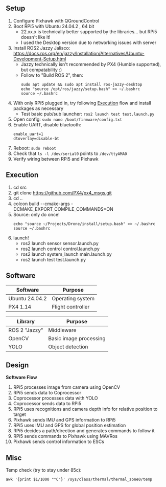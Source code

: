 ## Setup
1. Configure Pixhawk with QGroundControl
2. Boot RPi5 with Ubuntu 24.04.2 , 64 bit
    - 22.xx.x is technically better supported by the libraries... but RPi5 doesn't like it!
    - I used the Desktop version due to networking issues with server
2. Install ROS2 Jazzy Jalisco: https://docs.ros.org/en/jazzy/Installation/Alternatives/Ubuntu-Development-Setup.html
    - Jazzy technically isn't recommended by PX4 (Humble supported), but compatability :)
    - Follow to "Build ROS 2", then: 
      ```
      sudo apt update && sudo apt install ros-jazzy-desktop
      echo "source /opt/ros/jazzy/setup.bash" >> ~/.bashrc
      source ~/.bashrc
      ```
3. With only RPi5 plugged in, try following [Execution](#Execution) flow and install packages as necessary 
    - Test basic pub/sub launcher: ```ros2 launch test test.launch.py```
5. Open config: ```sudo nano /boot/firmware/config.txt```
6. Enable UART, disable bluetooth:
    ```
    enable_uart=1
    dtoverlay=disable-bt
    ```
7. Reboot: ```sudo reboot```
8. Check that ```ls -l /dev/serial0``` points to ```/dev/ttyAMA0```
9. Verify wiring between RPi5 and Pixhawk

## Execution
1. cd src
2. git clone https://github.com/PX4/px4_msgs.git
3. cd ..
4. colcon build --cmake-args -DCMAKE_EXPORT_COMPILE_COMMANDS=ON
5. Source: only do once!
   ```
   echo "source ~/Projects/Drone/install/setup.bash" >> ~/.bashrc
   source ~/.bashrc
   ```
6. launch!
     - ros2 launch sensor sensor.launch.py
     - ros2 launch control control.launch.py
     - ros2 launch system_launch main.launch.py
     - ros2 launch test test.launch.py

## Software
| Software | Purpose |
|----------|---------|
| Ubuntu 24.04.2 | Operating system |
| PX4 1.14       | Flight controller |

| Library | Purpose |
|---------|---------|
| ROS 2 "Jazzy" | Middleware |
| OpenCV | Basic image processing |
| YOLO | Object detection |

## Design
**Software Flow**
1. RPi5 processes image from camera using OpenCV
2. RPi5 sends data to Coprocessor
3. Coprocessor processes data with YOLO
4. Coprocessor sends data to RPi5
5. RPi5 uses recognitions and camera depth info for relative position to target
6. Pixhawk sends IMU and GPS information to RPi5
7. RPi5 uses IMU and GPS for global position estimation
8. RPi5 decides a path/direction and generates commands to follow it
9. RPi5 sends commands to Pixhawk using MAVRos
10. Pixhawk sends control information to ESCs

## Misc
Temp check (try to stay under 85c):
```
awk '{print $1/1000 "°C"}' /sys/class/thermal/thermal_zone0/temp
```
